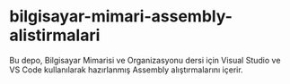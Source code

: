 # bilgisayar-mimari-assembly-alistirmalari
Bu depo, Bilgisayar Mimarisi ve Organizasyonu dersi için Visual Studio ve VS Code kullanılarak hazırlanmış Assembly alıştırmalarını içerir.

